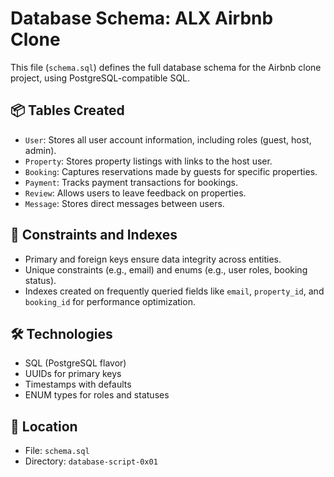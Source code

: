 # Database Schema: ALX Airbnb Clone

This file (`schema.sql`) defines the full database schema for the Airbnb clone project, using PostgreSQL-compatible SQL.

## 📦 Tables Created

- `User`: Stores all user account information, including roles (guest, host, admin).
- `Property`: Stores property listings with links to the host user.
- `Booking`: Captures reservations made by guests for specific properties.
- `Payment`: Tracks payment transactions for bookings.
- `Review`: Allows users to leave feedback on properties.
- `Message`: Stores direct messages between users.

## 🔐 Constraints and Indexes

- Primary and foreign keys ensure data integrity across entities.
- Unique constraints (e.g., email) and enums (e.g., user roles, booking status).
- Indexes created on frequently queried fields like `email`, `property_id`, and `booking_id` for performance optimization.

## 🛠️ Technologies

- SQL (PostgreSQL flavor)
- UUIDs for primary keys
- Timestamps with defaults
- ENUM types for roles and statuses

## 📁 Location

- File: `schema.sql`
- Directory: `database-script-0x01`
